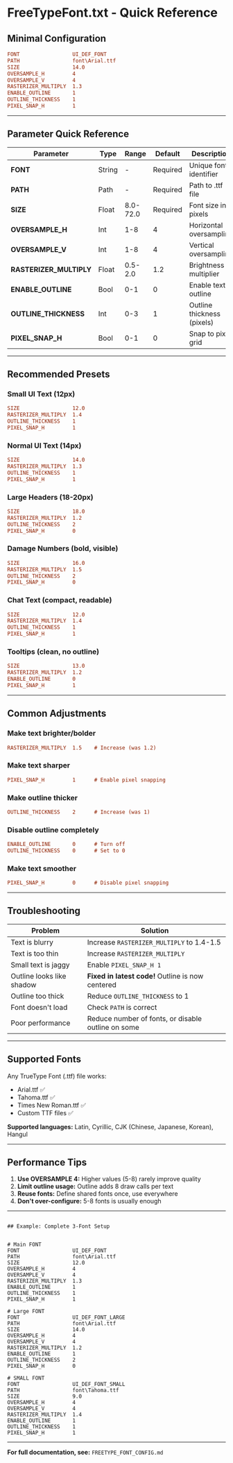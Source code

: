 # FreeTypeFont.txt - Quick Reference

## Minimal Configuration

```ini
FONT                 UI_DEF_FONT
PATH                 font\Arial.ttf
SIZE                 14.0
OVERSAMPLE_H         4
OVERSAMPLE_V         4
RASTERIZER_MULTIPLY  1.3
ENABLE_OUTLINE       1
OUTLINE_THICKNESS    1
PIXEL_SNAP_H         1
```

---

## Parameter Quick Reference

| Parameter | Type | Range | Default | Description |
|-----------|------|-------|---------|-------------|
| **FONT** | String | - | Required | Unique font identifier |
| **PATH** | Path | - | Required | Path to .ttf file |
| **SIZE** | Float | 8.0-72.0 | Required | Font size in pixels |
| **OVERSAMPLE_H** | Int | 1-8 | 4 | Horizontal oversampling |
| **OVERSAMPLE_V** | Int | 1-8 | 4 | Vertical oversampling |
| **RASTERIZER_MULTIPLY** | Float | 0.5-2.0 | 1.2 | Brightness multiplier |
| **ENABLE_OUTLINE** | Bool | 0-1 | 0 | Enable text outline |
| **OUTLINE_THICKNESS** | Int | 0-3 | 1 | Outline thickness (pixels) |
| **PIXEL_SNAP_H** | Bool | 0-1 | 0 | Snap to pixel grid |

---

## Recommended Presets

### **Small UI Text (12px)**
```ini
SIZE                 12.0
RASTERIZER_MULTIPLY  1.4
OUTLINE_THICKNESS    1
PIXEL_SNAP_H         1
```

### **Normal UI Text (14px)**
```ini
SIZE                 14.0
RASTERIZER_MULTIPLY  1.3
OUTLINE_THICKNESS    1
PIXEL_SNAP_H         1
```

### **Large Headers (18-20px)**
```ini
SIZE                 18.0
RASTERIZER_MULTIPLY  1.2
OUTLINE_THICKNESS    2
PIXEL_SNAP_H         0
```

### **Damage Numbers (bold, visible)**
```ini
SIZE                 16.0
RASTERIZER_MULTIPLY  1.5
OUTLINE_THICKNESS    2
PIXEL_SNAP_H         0
```

### **Chat Text (compact, readable)**
```ini
SIZE                 12.0
RASTERIZER_MULTIPLY  1.4
OUTLINE_THICKNESS    1
PIXEL_SNAP_H         1
```

### **Tooltips (clean, no outline)**
```ini
SIZE                 13.0
RASTERIZER_MULTIPLY  1.2
ENABLE_OUTLINE       0
PIXEL_SNAP_H         1
```

---

## Common Adjustments

### **Make text brighter/bolder**
```ini
RASTERIZER_MULTIPLY  1.5    # Increase (was 1.2)
```

### **Make text sharper**
```ini
PIXEL_SNAP_H         1      # Enable pixel snapping
```

### **Make outline thicker**
```ini
OUTLINE_THICKNESS    2      # Increase (was 1)
```

### **Disable outline completely**
```ini
ENABLE_OUTLINE       0      # Turn off
OUTLINE_THICKNESS    0      # Set to 0
```

### **Make text smoother**
```ini
PIXEL_SNAP_H         0      # Disable pixel snapping
```

---

## Troubleshooting

| Problem | Solution |
|---------|----------|
| Text is blurry | Increase `RASTERIZER_MULTIPLY` to 1.4-1.5 |
| Text is too thin | Increase `RASTERIZER_MULTIPLY` |
| Small text is jaggy | Enable `PIXEL_SNAP_H 1` |
| Outline looks like shadow | **Fixed in latest code!** Outline is now centered |
| Outline too thick | Reduce `OUTLINE_THICKNESS` to 1 |
| Font doesn't load | Check `PATH` is correct |
| Poor performance | Reduce number of fonts, or disable outline on some |

---

## Supported Fonts

Any TrueType Font (.ttf) file works:
- Arial.ttf ✅
- Tahoma.ttf ✅
- Times New Roman.ttf ✅
- Custom TTF files ✅

**Supported languages:** Latin, Cyrillic, CJK (Chinese, Japanese, Korean), Hangul

---

## Performance Tips

1. **Use OVERSAMPLE 4:** Higher values (5-8) rarely improve quality
2. **Limit outline usage:** Outline adds 8 draw calls per text
3. **Reuse fonts:** Define shared fonts once, use everywhere
4. **Don't over-configure:** 5-8 fonts is usually enough

---
```

## Example: Complete 3-Font Setup


# Main FONT
FONT                 UI_DEF_FONT
PATH                 font\Arial.ttf
SIZE                 12.0
OVERSAMPLE_H         4
OVERSAMPLE_V         4
RASTERIZER_MULTIPLY  1.3
ENABLE_OUTLINE       1
OUTLINE_THICKNESS    1
PIXEL_SNAP_H         1

# Large FONT
FONT                 UI_DEF_FONT_LARGE
PATH                 font\Arial.ttf
SIZE                 14.0
OVERSAMPLE_H         4
OVERSAMPLE_V         4
RASTERIZER_MULTIPLY  1.2
ENABLE_OUTLINE       1
OUTLINE_THICKNESS    2
PIXEL_SNAP_H         0

# SMALL FONT
FONT                 UI_DEF_FONT_SMALL
PATH                 font\Tahoma.ttf
SIZE                 9.0
OVERSAMPLE_H         4
OVERSAMPLE_V         4
RASTERIZER_MULTIPLY  1.4
ENABLE_OUTLINE       1
OUTLINE_THICKNESS    1
PIXEL_SNAP_H         1

```

---

**For full documentation, see:** `FREETYPE_FONT_CONFIG.md`
